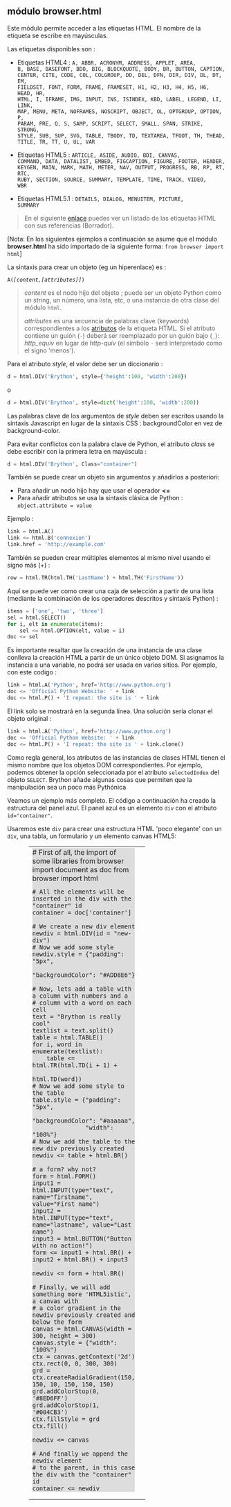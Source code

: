 módulo **browser.html**
-----------------------

Este módulo permite acceder a las etiquetas HTML. El nombre de la etiqueta se escribe en mayúsculas. 

Las etiquetas disponibles son :

- Etiquetas HTML4 : <code>A, ABBR, ACRONYM, ADDRESS, APPLET, AREA, B, BASE, 
BASEFONT, BDO, BIG, BLOCKQUOTE, BODY, BR, BUTTON, 
CAPTION, CENTER, CITE, CODE, COL, COLGROUP, DD, 
DEL, DFN, DIR, DIV, DL, DT, EM, FIELDSET, FONT, 
FORM, FRAME, FRAMESET, H1, H2, H3, H4, H5, H6, 
HEAD, HR, HTML, I, IFRAME, IMG, INPUT, INS, 
ISINDEX, KBD, LABEL, LEGEND, LI, LINK, MAP, MENU, 
META, NOFRAMES, NOSCRIPT, OBJECT, OL, OPTGROUP, 
OPTION, P, PARAM, PRE, Q, S, SAMP, SCRIPT, SELECT, 
SMALL, SPAN, STRIKE, STRONG, STYLE, SUB, SUP, SVG,
TABLE, TBODY, TD, TEXTAREA, TFOOT, TH, THEAD, 
TITLE, TR, TT, U, UL, VAR</code>

- Etiquetas HTML5 : <code>ARTICLE, ASIDE, AUDIO, BDI, CANVAS, 
COMMAND, DATA, DATALIST, EMBED, FIGCAPTION, 
FIGURE, FOOTER, HEADER, KEYGEN, MAIN, MARK, 
MATH, METER, NAV, OUTPUT, PROGRESS, RB, 
RP, RT, RTC, RUBY, SECTION, SOURCE, 
SUMMARY, TEMPLATE, TIME, TRACK, VIDEO, 
WBR</code>
                      
- Etiquetas HTML5.1 : <code>DETAILS, DIALOG, MENUITEM, PICTURE, SUMMARY</code>                      

> En el siguiente [enlace](https://w3c.github.io/elements-of-html/) puedes ver un listado de las etiquetas HTML con sus referencias (Borrador).

[Nota: En los siguientes ejemplos a continuación se asume que el módulo **browser.html** ha sido importado de la siguiente forma: `from browser import html`]

La sintaxis para crear un objeto (eg un hiperenlace) es :

<code>A(*[content,[attributes]]*)</code>

> _content_ es el nodo hijo del objeto ; puede ser un objeto Python como un string, 
> un número, una lista, etc, o una instancia de otra clase del módulo `html`.
>
> _attributes_ es una secuencia de palabras clave (keywords) correspondientes a los
>  [atributos](http://www.w3.org/TR/html5-author/index.html#attributes-1) de la etiqueta HTML. 
> Si el atributo contiene un guión (`-`) deberá ser reemplazado por un guión bajo (`_`): _http\_equiv_ 
> en lugar de _http-quiv_ (el símbolo `-` será interpretado como el signo 'menos').

Para el atributo _style_, el valor debe ser un diccionario :

```python
d = html.DIV('Brython', style={'height':100, 'width':200})
```

o

```python
d = html.DIV('Brython', style=dict('height':100, 'width':200))
```

Las palabras clave de los argumentos de _style_ deben ser escritos usando la sintaxis Javascript
en lugar de la sintaxis CSS : backgroundColor en vez de background-color.

Para evitar conflictos con la palabra clave de Python, el atributo _class_ se debe escribir con la primera letra en mayúscula :

```python
d = html.DIV('Brython', Class="container")
```

También se puede crear un objeto sin argumentos y añadirlos a posteriori:

- Para añadir un nodo hijo hay que usar el operador **<=**
- Para añadir atributos se usa la sintaxis clásica de Python : `object.attribute = value`

Ejemplo :

```python
link = html.A()
link <= html.B('connexion')
link.href = 'http://example.com'
```

También se pueden crear múltiples elementos al mismo nivel usando el signo más (+) :

```python
row = html.TR(html.TH('LastName') + html.TH('FirstName'))
```

Aquí se puede ver como crear una caja de selección a partir de una lista (mediante la combinación de los operadores descritos y sintaxis Python) :

```python
items = ['one', 'two', 'three']
sel = html.SELECT()
for i, elt in enumerate(items):
    sel <= html.OPTION(elt, value = i)
doc <= sel
```

Es importante resaltar que la creación de una instancia de una clase conlleva la creación HTML a partir de un único objeto DOM. Si asignamos la instancia a una variable, no podrá ser usada en varios sitios. Por ejemplo, con este codigo :

```python
link = html.A('Python', href='http://www.python.org')
doc <= 'Official Python Website: ' + link
doc <= html.P() + 'I repeat: the site is ' + link
```

El link solo se mostrará en la segunda línea. Una solución sería clonar el objeto original :

```python
link = html.A('Python', href='http://www.python.org')
doc <= 'Official Python Website: ' + link
doc <= html.P() + 'I repeat: the site is ' + link.clone()
```

Como regla general, los atributos de las instancias de clases HTML tienen el mismo nombre que los objetos DOM correspondientes. Por ejemplo, podemos obtener la opción seleccionada por el atributo `selectedIndex` del objeto `SELECT`. Brython añade algunas cosas que permiten que la manipulación sea un poco más Pythónica

Veamos un ejemplo más completo. El código a continuación ha creado la estructura del panel azul. El panel azul es un elemento `div` con el atributo `id="container"`.

Usaremos este `div` para crear una estructura HTML 'poco elegante' con un `div`, una tabla, un formulario y un elemento canvas HTML5:

<div style="padding-left:50px;">
<table cellpadding=10>
<tr>
<td style="width:100px;">
<div id="html-doc" style="background-color:#dddddd;">
    # First of all, the import of some libraries
    from browser import document as doc
    from browser import html
    
    # All the elements will be inserted in the div with the "container" id
    container = doc['container']
    
    # We create a new div element
    newdiv = html.DIV(id = "new-div")
    # Now we add some style
    newdiv.style = {"padding": "5px", 
                   "backgroundColor": "#ADD8E6"}
    
    # Now, lets add a table with a column with numbers and a
    # column with a word on each cell
    text = "Brython is really cool"
    textlist = text.split()
    table = html.TABLE()
    for i, word in enumerate(textlist):
        table <= html.TR(html.TD(i + 1) + 
                         html.TD(word))
    # Now we add some style to the table
    table.style = {"padding": "5px", 
                   "backgroundColor": "#aaaaaa",
                   "width": "100%"}
    # Now we add the table to the new div previously created
    newdiv <= table + html.BR()
    
    # a form? why not?
    form = html.FORM()
    input1 = html.INPUT(type="text", name="firstname", value="First name")
    input2 = html.INPUT(type="text", name="lastname", value="Last name")
    input3 = html.BUTTON("Button with no action!")
    form <= input1 + html.BR() + input2 + html.BR() + input3
    
    newdiv <= form + html.BR()
    
    # Finally, we will add something more 'HTML5istic', a canvas with
    # a color gradient in the newdiv previously created and below the form
    canvas = html.CANVAS(width = 300, height = 300)
    canvas.style = {"width": "100%"}
    ctx = canvas.getContext('2d')
    ctx.rect(0, 0, 300, 300)
    grd = ctx.createRadialGradient(150, 150, 10, 150, 150, 150)
    grd.addColorStop(0, '#8ED6FF')
    grd.addColorStop(1, '#004CB3')
    ctx.fillStyle = grd
    ctx.fill()
    
    newdiv <= canvas
    
    # And finally we append the newdiv element
    # to the parent, in this case the div with the "container" id
    container <= newdiv
    
</div>
</td>
<td>
<div id="container"></div>
</td>
</tr>
</table>
</div>

<script type="text/python">
exec(doc["html-doc"].text)
</script>
